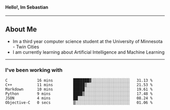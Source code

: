 #### Hello!, Im Sebastian


---
## About Me
- Im a third year computer science student at the University of Minnesota - Twin Cities
- I am currently learning about Artificial Intelligence and Machine Learning

---

### I've been working with
<!--START_SECTION:waka-->

```text
C             16 mins         ███████▓░░░░░░░░░░░░░░░░░   31.13 %
C++           11 mins         █████▒░░░░░░░░░░░░░░░░░░░   21.53 %
Markdown      10 mins         █████░░░░░░░░░░░░░░░░░░░░   19.61 %
Python        9 mins          ████▒░░░░░░░░░░░░░░░░░░░░   17.48 %
JSON          4 mins          ██░░░░░░░░░░░░░░░░░░░░░░░   08.24 %
Objective-C   0 secs          ▒░░░░░░░░░░░░░░░░░░░░░░░░   01.06 %
```

<!--END_SECTION:waka-->


